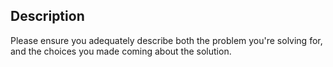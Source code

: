 ## Description

Please ensure you adequately describe both the problem you're solving for,
and the choices you made coming about the solution.
